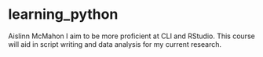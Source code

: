 # learning_python
Aislinn McMahon 
I aim to be more proficient at CLI and RStudio. This course will aid in script writing and data analysis for my current research.  
